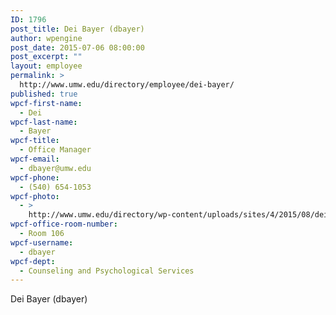 ```yaml
---
ID: 1796
post_title: Dei Bayer (dbayer)
author: wpengine
post_date: 2015-07-06 08:00:00
post_excerpt: ""
layout: employee
permalink: >
  http://www.umw.edu/directory/employee/dei-bayer/
published: true
wpcf-first-name:
  - Dei
wpcf-last-name:
  - Bayer
wpcf-title:
  - Office Manager
wpcf-email:
  - dbayer@umw.edu
wpcf-phone:
  - (540) 654-1053
wpcf-photo:
  - >
    http://www.umw.edu/directory/wp-content/uploads/sites/4/2015/08/dei-bayer.jpg
wpcf-office-room-number:
  - Room 106
wpcf-username:
  - dbayer
wpcf-dept:
  - Counseling and Psychological Services
---
```

Dei Bayer (dbayer)